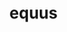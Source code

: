 ---
title: equus
meaning: horse
pos: noun
stem: equ
genend: ī
abbgender: m.
abbgender2: masc.
gender: masculine
declension: second
---